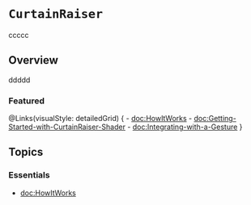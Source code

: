 # ``CurtainRaiser``

ccccc

## Overview

ddddd

### Featured

@Links(visualStyle: detailedGrid) {
    - <doc:HowItWorks>
    - <doc:Getting-Started-with-CurtainRaiser-Shader>
    - <doc:Integrating-with-a-Gesture>
}


## Topics

### Essentials

- <doc:HowItWorks>
